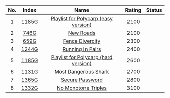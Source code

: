 No.|Index|Name|Rating|Status
:-:|:-:|:-:|:-:|:-:
1|[1185G](http://codeforces.com/problemset/problem/1185/G1)|[Playlist for Polycarp (easy version)](http://codeforces.com/problemset/problem/1185/G1)|2100|
2|[746G](http://codeforces.com/problemset/problem/746/G)|[New Roads](http://codeforces.com/problemset/problem/746/G)|2100|
3|[659G](http://codeforces.com/problemset/problem/659/G)|[Fence Divercity](http://codeforces.com/problemset/problem/659/G)|2300|
4|[1244G](http://codeforces.com/problemset/problem/1244/G)|[Running in Pairs](http://codeforces.com/problemset/problem/1244/G)|2400|
5|[1185G](http://codeforces.com/problemset/problem/1185/G2)|[Playlist for Polycarp (hard version)](http://codeforces.com/problemset/problem/1185/G2)|2600|
6|[1131G](http://codeforces.com/problemset/problem/1131/G)|[Most Dangerous Shark](http://codeforces.com/problemset/problem/1131/G)|2700|
7|[1365G](http://codeforces.com/problemset/problem/1365/G)|[Secure Password](http://codeforces.com/problemset/problem/1365/G)|2800|
8|[1332G](http://codeforces.com/problemset/problem/1332/G)|[No Monotone Triples](http://codeforces.com/problemset/problem/1332/G)|3100|
